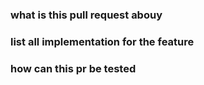 ### what is this pull request abouy


### list all implementation for the feature

### how can this pr be tested
